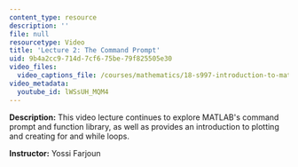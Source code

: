 ```yaml
---
content_type: resource
description: ''
file: null
resourcetype: Video
title: 'Lecture 2: The Command Prompt'
uid: 9b4a2cc9-714d-7cf6-75be-79f825505e30
video_files:
  video_captions_file: /courses/mathematics/18-s997-introduction-to-matlab-programming-fall-2011/library/videos/lecture-2-the-command-prompt/lWSsUH_MQM4.vtt
video_metadata:
  youtube_id: lWSsUH_MQM4
---
```


**Description:** This video lecture continues to explore MATLAB's command prompt and function library, as well as provides an introduction to plotting and creating for and while loops.

**Instructor:** Yossi Farjoun